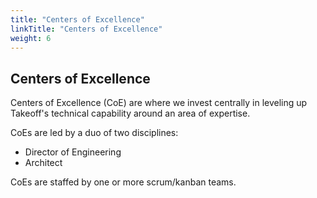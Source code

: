 ```yaml
---
title: "Centers of Excellence"
linkTitle: "Centers of Excellence"
weight: 6
---
```

## Centers of Excellence
Centers of Excellence (CoE) are where we invest centrally in leveling up Takeoff's technical capability around an area of expertise.

CoEs are led by a duo of two disciplines:
- Director of Engineering
- Architect

CoEs are staffed by one or more scrum/kanban teams.
